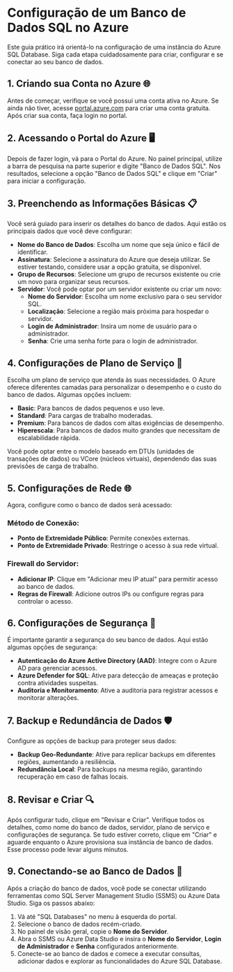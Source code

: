 # Configuração de um Banco de Dados SQL no Azure

Este guia prático irá orientá-lo na configuração de uma instância do Azure SQL Database. Siga cada etapa cuidadosamente para criar, configurar e se conectar ao seu banco de dados.

## 1. Criando sua Conta no Azure 🌐

Antes de começar, verifique se você possui uma conta ativa no Azure. Se ainda não tiver, acesse [portal.azure.com](https://portal.azure.com) para criar uma conta gratuita. Após criar sua conta, faça login no portal.

## 2. Acessando o Portal do Azure 🖥️

Depois de fazer login, vá para o Portal do Azure. No painel principal, utilize a barra de pesquisa na parte superior e digite "Banco de Dados SQL". Nos resultados, selecione a opção "Banco de Dados SQL" e clique em "Criar" para iniciar a configuração.

## 3. Preenchendo as Informações Básicas 📋

Você será guiado para inserir os detalhes do banco de dados. Aqui estão os principais dados que você deve configurar:

- **Nome do Banco de Dados**: Escolha um nome que seja único e fácil de identificar.
- **Assinatura**: Selecione a assinatura do Azure que deseja utilizar. Se estiver testando, considere usar a opção gratuita, se disponível.
- **Grupo de Recursos**: Selecione um grupo de recursos existente ou crie um novo para organizar seus recursos.
- **Servidor**: Você pode optar por um servidor existente ou criar um novo:
  - **Nome do Servidor**: Escolha um nome exclusivo para o seu servidor SQL.
  - **Localização**: Selecione a região mais próxima para hospedar o servidor.
  - **Login de Administrador**: Insira um nome de usuário para o administrador.
  - **Senha**: Crie uma senha forte para o login de administrador.

## 4. Configurações de Plano de Serviço 🔧

Escolha um plano de serviço que atenda às suas necessidades. O Azure oferece diferentes camadas para personalizar o desempenho e o custo do banco de dados. Algumas opções incluem:

- **Basic**: Para bancos de dados pequenos e uso leve.
- **Standard**: Para cargas de trabalho moderadas.
- **Premium**: Para bancos de dados com altas exigências de desempenho.
- **Hiperescala**: Para bancos de dados muito grandes que necessitam de escalabilidade rápida.

Você pode optar entre o modelo baseado em DTUs (unidades de transações de dados) ou VCore (núcleos virtuais), dependendo das suas previsões de carga de trabalho.

## 5. Configurações de Rede 🌐

Agora, configure como o banco de dados será acessado:

### Método de Conexão:
- **Ponto de Extremidade Público**: Permite conexões externas.
- **Ponto de Extremidade Privado**: Restringe o acesso à sua rede virtual.

### Firewall do Servidor:
- **Adicionar IP**: Clique em "Adicionar meu IP atual" para permitir acesso ao banco de dados.
- **Regras de Firewall**: Adicione outros IPs ou configure regras para controlar o acesso.

## 6. Configurações de Segurança 🔐

É importante garantir a segurança do seu banco de dados. Aqui estão algumas opções de segurança:

- **Autenticação do Azure Active Directory (AAD)**: Integre com o Azure AD para gerenciar acessos.
- **Azure Defender for SQL**: Ative para detecção de ameaças e proteção contra atividades suspeitas.
- **Auditoria e Monitoramento**: Ative a auditoria para registrar acessos e monitorar alterações.

## 7. Backup e Redundância de Dados 🛡️

Configure as opções de backup para proteger seus dados:

- **Backup Geo-Redundante**: Ative para replicar backups em diferentes regiões, aumentando a resiliência.
- **Redundância Local**: Para backups na mesma região, garantindo recuperação em caso de falhas locais.

## 8. Revisar e Criar 🔍

Após configurar tudo, clique em "Revisar e Criar". Verifique todos os detalhes, como nome do banco de dados, servidor, plano de serviço e configurações de segurança. Se tudo estiver correto, clique em "Criar" e aguarde enquanto o Azure provisiona sua instância de banco de dados. Esse processo pode levar alguns minutos.

## 9. Conectando-se ao Banco de Dados 🚀

Após a criação do banco de dados, você pode se conectar utilizando ferramentas como SQL Server Management Studio (SSMS) ou Azure Data Studio. Siga os passos abaixo:

1. Vá até "SQL Databases" no menu à esquerda do portal.
2. Selecione o banco de dados recém-criado.
3. No painel de visão geral, copie o **Nome do Servidor**.
4. Abra o SSMS ou Azure Data Studio e insira o **Nome do Servidor**, **Login de Administrador** e **Senha** configurados anteriormente.
5. Conecte-se ao banco de dados e comece a executar consultas, adicionar dados e explorar as funcionalidades do Azure SQL Database.
